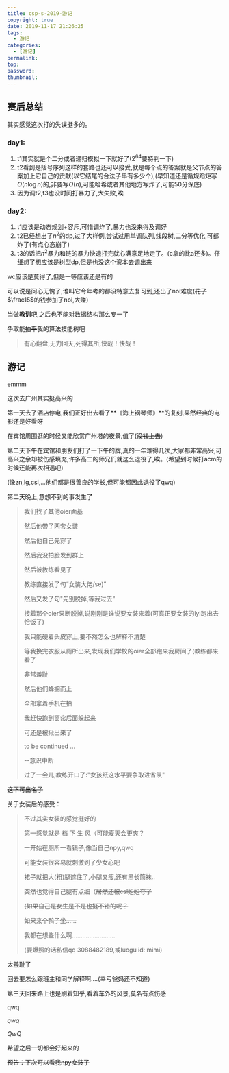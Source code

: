 ```yaml
---
title: csp-s-2019-游记
copyright: true
date: 2019-11-17 21:26:25
tags: 
  - 游记
categories: 
  - [游记]
permalink:
top:
password:
thumbnail:
---
```


## 赛后总结

其实感觉这次打的失误挺多的。

### day1:

1. t1其实就是个二分或者递归模拟一下就好了($2^{64}$要特判一下)
2. t2看到是括号序列这样的套路也还可以接受,就是每个点的答案就是父节点的答案加上它自己的贡献(以它结尾的合法子串有多少个),(早知道还是循规蹈矩写$O(n \log n)$的,非要写$O(n)$,可能哈希或者其他地方写炸了,可能50分保底)
3. 因为调t2,t3也没时间打暴力了,大失败,唉



### day2:

1. t1应该是动态规划+容斥,可惜调炸了,暴力也没来得及调好
2. t2已经想出了$n^2$的dp,过了大样例,尝试过用单调队列,线段树,二分等优化,可都炸了(有点心态崩了)
3. t3的话把$n^2$暴力和链的暴力快速打完就心满意足地走了。(c拿的比a还多)。仔细想了想应该是树型dp,但是也没这个资本去调出来

wc应该是莫得了,但是一等应该还是有的

可以说是问心无愧了,谁叫它今年考的都没特意去复习到,还出了noi难度(~~花了$\frac15$的钱参加了noi,大赚~~)

当做**教训**吧,之后也不能对数据结构那么专一了

争取能~~拍平~~我的算法技能树吧

> 有心翻盘,无力回天,死得其所,快哉！快哉！

## 游记

emmm

这次去广州其实挺高兴的

第一天去了酒店停电,我们正好出去看了**《海上钢琴师》**的复刻,果然经典的电影还是好看呀

在宾馆周围逛的时候又能欣赏广州塔的夜景,值了(~~没钱上去~~)

第二天下午在宾馆和朋友们打了一下午的牌,真的一年难得几次,大家都非常高兴,可高兴之余却被伤感填充,许多高二的师兄们就这么退役了,唉。(希望到时候打acm的时候还能再次相遇吧)

(像zn,lg,csl,...他们都是很善良的学长,但可能都因此退役了qwq)



第二天晚上,意想不到的事发生了

>  我们找了其他oier面基
>
> 然后他带了两套女装
>
> 然后他自己先穿了
>
> 然后我没拍脸发到群上
>
> 然后被教练看见了
>
> 教练直接发了句“女装大佬/se)”
>
> 然后又发了句"先别脱掉,等我过去"
>
> 接着那个oier果断脱掉,说刚刚是谁说要女装来着(可真正要女装的lyl跑出去恰饭了)
>
> 我只能硬着头皮穿上,要不然怎么也解释不清楚
>
> 等我换完衣服从厕所出来,发现我们学校的oier全部跑来我房间了(教练都来看了
>
> 非常羞耻
>
> 然后他们蜂拥而上
>
> 全部拿着手机在拍
>
> 我赶快跑到窗帘后面躲起来
>
> 可还是被揪出来了
>
> to be continued ...
>
> --意识中断
>
> 过了一会儿,教练开口了:"女孩纸这水平要争取进省队"

~~这下可出名了~~

关于女装后的感受：

>  不过其实女装的感觉挺好的
>
> 第一感觉就是 档 下 生 风（可能夏天会更爽？
>
> 一开始在厕所一看镜子,像当自己npy,qwq
>
> 可能女装很容易就刺激到了少女心吧
>
> 裙子就把大(粗)腿遮住了,小腿又瘦,还有黑长筒袜..
>
> 突然也觉得自己腿有点细（~~居然还被csl姐姐夸了~~
>
> ~~(如果自己是女生是不是也挺不错的呢？~~
>
> ~~如果来个鸭子坐……~~
>
> 我都在想些什么啊.........................
>
> (要爆照的话私信qq 3088482189,或luogu id: mimi)

太羞耻了

回去要怎么跟班主和同学解释啊....(幸亏爸妈还不知道)



第三天回来路上也是刷着知乎,看着车外的风景,莫名有点伤感

qwq

$qwq$

$QwQ$

希望之后一切都会好起来的



~~预告：下次可以看我npy女装了~~